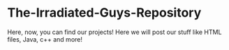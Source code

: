# The-Irradiated-Guys-Repository
Here, now, you can find our projects! Here we will post our stuff like HTML files, Java, c++ and more!
